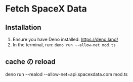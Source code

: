 # Fetch SpaceX Data

## Installation

1. Ensure you have Deno installed: https://deno.land/
2. In the terminal, run: `deno run --allow-net mod.ts`

## cache の reload

deno run --realod --allow-net=api.spacexdata.com mod.ts
